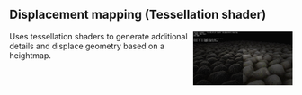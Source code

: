 ## Displacement mapping (Tessellation shader)
<img src="./Example.jpg" height="96px" align="right">

Uses tessellation shaders to generate additional details and displace geometry based on a heightmap.
